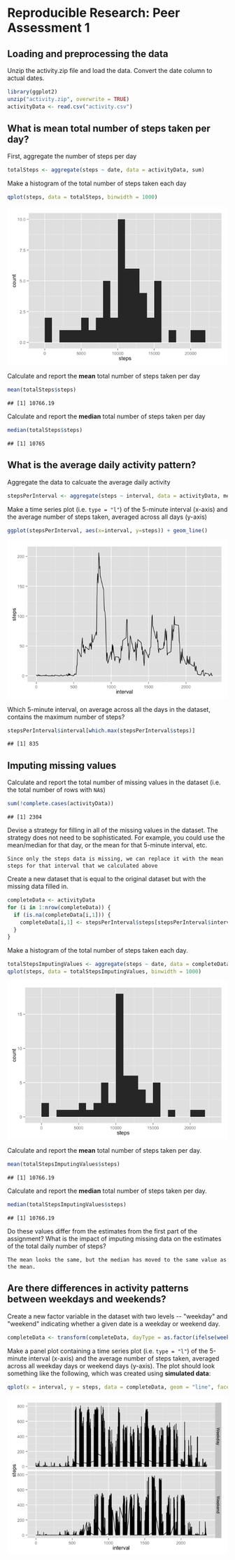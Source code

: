 # Reproducible Research: Peer Assessment 1


## Loading and preprocessing the data
Unzip the activity.zip file and load the data. Convert the date column to actual dates.

```r
library(ggplot2)
unzip("activity.zip", overwrite = TRUE)
activityData <- read.csv("activity.csv")
```

## What is mean total number of steps taken per day?
First, aggregate the number of steps per day  

```r
totalSteps <- aggregate(steps ~ date, data = activityData, sum)
```

Make a histogram of the total number of steps taken each day  

```r
qplot(steps, data = totalSteps, binwidth = 1000)
```

![](PA1_template_files/figure-html/unnamed-chunk-3-1.png) 

Calculate and report the **mean** total number of steps taken per day  

```r
mean(totalSteps$steps)
```

```
## [1] 10766.19
```

Calculate and report the **median** total number of steps taken per day  

```r
median(totalSteps$steps)
```

```
## [1] 10765
```

## What is the average daily activity pattern?
Aggregate the data to calcuate the average daily activity

```r
stepsPerInterval <- aggregate(steps ~ interval, data = activityData, mean)
```

Make a time series plot (i.e. `type = "l"`) of the 5-minute interval (x-axis) and the average number of steps taken, averaged across all days (y-axis)

```r
ggplot(stepsPerInterval, aes(x=interval, y=steps)) + geom_line()
```

![](PA1_template_files/figure-html/unnamed-chunk-7-1.png) 

Which 5-minute interval, on average across all the days in the dataset, contains the maximum number of steps?

```r
stepsPerInterval$interval[which.max(stepsPerInterval$steps)]
```

```
## [1] 835
```

## Imputing missing values
Calculate and report the total number of missing values in the dataset (i.e. the total number of rows with `NA`s)

```r
sum(!complete.cases(activityData))
```

```
## [1] 2304
```

Devise a strategy for filling in all of the missing values in the dataset. The strategy does not need to be sophisticated. For example, you could use the mean/median for that day, or the mean for that 5-minute interval, etc.
```
Since only the steps data is missing, we can replace it with the mean steps for that interval that we calculated above
```

Create a new dataset that is equal to the original dataset but with the missing data filled in.

```r
completeData <- activityData
for (i in 1:nrow(completeData)) {
  if (is.na(completeData[i,1])) {
    completeData[i,1] <- stepsPerInterval$steps[stepsPerInterval$interval == completeData[i,3]]
  }
}
```

Make a histogram of the total number of steps taken each day. 

```r
totalStepsImputingValues <- aggregate(steps ~ date, data = completeData, sum)
qplot(steps, data = totalStepsImputingValues, binwidth = 1000)
```

![](PA1_template_files/figure-html/unnamed-chunk-11-1.png) 

Calculate and report the **mean** total number of steps taken per day.

```r
mean(totalStepsImputingValues$steps)
```

```
## [1] 10766.19
```

Calculate and report the **median** total number of steps taken per day.

```r
median(totalStepsImputingValues$steps)
```

```
## [1] 10766.19
```

Do these values differ from the estimates from the first part of the assignment? What is the impact of imputing missing data on the estimates of the total daily number of steps?
```
The mean looks the same, but the median has moved to the same value as the mean.
```

## Are there differences in activity patterns between weekdays and weekends?
Create a new factor variable in the dataset with two levels -- "weekday" and "weekend" indicating whether a given date is a weekday or weekend day.

```r
completeData <- transform(completeData, dayType = as.factor(ifelse(weekdays(as.Date(completeData$date)) %in% c("Saturday","Sunday"), "Weekend", "Weekday")))
```

Make a panel plot containing a time series plot (i.e. `type = "l"`) of the 5-minute interval (x-axis) and the average number of steps taken, averaged across all weekday days or weekend days (y-axis). The plot should look something like the following, which was created using **simulated data**:

```r
qplot(x = interval, y = steps, data = completeData, geom = "line", facets = dayType ~ .)
```

![](PA1_template_files/figure-html/unnamed-chunk-15-1.png) 


